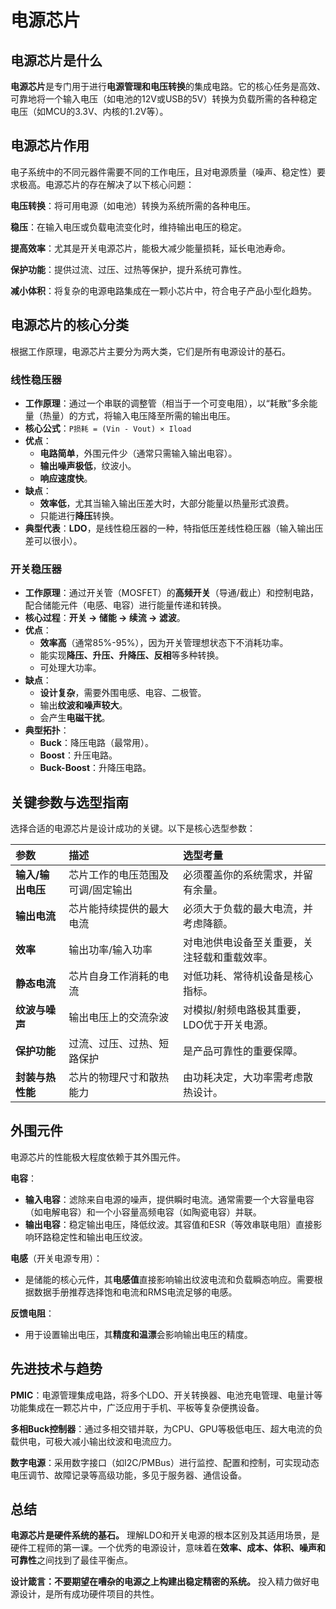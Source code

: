# 电源芯片

## 电源芯片是什么

**电源芯片**是专门用于进行**电源管理和电压转换**的集成电路。它的核心任务是高效、可靠地将一个输入电压（如电池的12V或USB的5V）转换为负载所需的各种稳定电压（如MCU的3.3V、内核的1.2V等）。



## 电源芯片作用

电子系统中的不同元器件需要不同的工作电压，且对电源质量（噪声、稳定性）要求极高。电源芯片的存在解决了以下核心问题：

**电压转换**：将可用电源（如电池）转换为系统所需的各种电压。

**稳压**：在输入电压或负载电流变化时，维持输出电压的稳定。

**提高效率**：尤其是开关电源芯片，能极大减少能量损耗，延长电池寿命。

**保护功能**：提供过流、过压、过热等保护，提升系统可靠性。

**减小体积**：将复杂的电源电路集成在一颗小芯片中，符合电子产品小型化趋势。



## 电源芯片的核心分类

根据工作原理，电源芯片主要分为两大类，它们是所有电源设计的基石。

### 线性稳压器

*   **工作原理**：通过一个串联的调整管（相当于一个可变电阻），以“耗散”多余能量（热量）的方式，将输入电压降至所需的输出电压。
*   **核心公式**：`P损耗 = (Vin - Vout) × Iload`
*   **优点**：
    *   **电路简单**，外围元件少（通常只需输入输出电容）。
    *   **输出噪声极低**，纹波小。
    *   **响应速度快**。
*   **缺点**：
    *   **效率低**，尤其当输入输出压差大时，大部分能量以热量形式浪费。
    *   只能进行**降压**转换。
*   **典型代表**：**LDO**，是线性稳压器的一种，特指低压差线性稳压器（输入输出压差可以很小）。

### 开关稳压器

*   **工作原理**：通过开关管（MOSFET）的**高频开关**（导通/截止）和控制电路，配合储能元件（电感、电容）进行能量传递和转换。
*   **核心过程**：**开关 → 储能 → 续流 → 滤波**。
*   **优点**：
    *   **效率高**（通常85%-95%），因为开关管理想状态下不消耗功率。
    *   能实现**降压、升压、升降压、反相**等多种转换。
    *   可处理大功率。
*   **缺点**：
    *   **设计复杂**，需要外围电感、电容、二极管。
    *   输出**纹波和噪声较大**。
    *   会产生**电磁干扰**。
*   **典型拓扑**：
    *   **Buck**：降压电路（最常用）。
    *   **Boost**：升压电路。
    *   **Buck-Boost**：升降压电路。



## 关键参数与选型指南

选择合适的电源芯片是设计成功的关键。以下是核心选型参数：

| 参数              | 描述                              | 选型考量                                     |
| :---------------- | :-------------------------------- | :------------------------------------------- |
| **输入/输出电压** | 芯片工作的电压范围及可调/固定输出 | 必须覆盖你的系统需求，并留有余量。           |
| **输出电流**      | 芯片能持续提供的最大电流          | 必须大于负载的最大电流，并考虑降额。         |
| **效率**          | 输出功率/输入功率                 | 对电池供电设备至关重要，关注轻载和重载效率。 |
| **静态电流**      | 芯片自身工作消耗的电流            | 对低功耗、常待机设备是核心指标。             |
| **纹波与噪声**    | 输出电压上的交流杂波              | 对模拟/射频电路极其重要，LDO优于开关电源。   |
| **保护功能**      | 过流、过压、过热、短路保护        | 是产品可靠性的重要保障。                     |
| **封装与热性能**  | 芯片的物理尺寸和散热能力          | 由功耗决定，大功率需考虑散热设计。           |



## 外围元件

电源芯片的性能极大程度依赖于其外围元件。

**电容**：

*   **输入电容**：滤除来自电源的噪声，提供瞬时电流。通常需要一个大容量电容（如电解电容）和一个小容量高频电容（如陶瓷电容）并联。
*   **输出电容**：稳定输出电压，降低纹波。其容值和ESR（等效串联电阻）直接影响环路稳定性和输出电压纹波。

**电感**（开关电源专用）：

*   是储能的核心元件，其**电感值**直接影响输出纹波电流和负载瞬态响应。需要根据数据手册推荐选择饱和电流和RMS电流足够的电感。

**反馈电阻**：

*   用于设置输出电压，其**精度和温漂**会影响输出电压的精度。



## 先进技术与趋势

**PMIC**：电源管理集成电路，将多个LDO、开关转换器、电池充电管理、电量计等功能集成在一颗芯片中，广泛应用于手机、平板等复杂便携设备。

**多相Buck控制器**：通过多相交错并联，为CPU、GPU等极低电压、超大电流的负载供电，可极大减小输出纹波和电流应力。

**数字电源**：采用数字接口（如I2C/PMBus）进行监控、配置和控制，可实现动态电压调节、故障记录等高级功能，多见于服务器、通信设备。



## 总结

**电源芯片是硬件系统的基石。** 理解LDO和开关电源的根本区别及其适用场景，是硬件工程师的第一课。一个优秀的电源设计，意味着在**效率、成本、体积、噪声和可靠性**之间找到了最佳平衡点。

**设计箴言：不要期望在嘈杂的电源之上构建出稳定精密的系统。** 投入精力做好电源设计，是所有成功硬件项目的共性。



